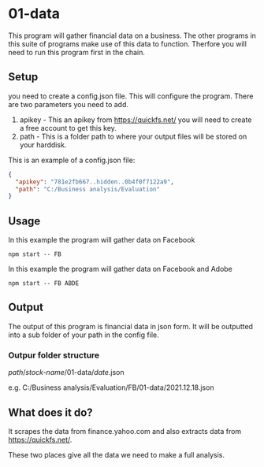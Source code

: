# 01-data

This program will gather financial data on a business. The other programs in this suite of programs make use of this data to function.
Therfore you will need to run this program first in the chain.

## Setup

you need to create a config.json file. This will configure the program.
There are two parameters you need to add.

1. apikey - This an apikey from https://quickfs.net/ you will need to create a free account to get this key.
2. path - This is a folder path to where your output files will be stored on your harddisk.

This is an example of a config.json file:

```json
{
  "apikey": "781e2fb667..hidden..0b4f0f7122a9",
  "path": "C:/Business analysis/Evaluation"
}
```

## Usage

In this example the program will gather data on Facebook

`npm start -- FB`

In this example the program will gather data on Facebook and Adobe

`npm start -- FB ABDE`

## Output

The output of this program is financial data in json form. It will be outputted into a sub folder of your path in the config file.

### Outpur folder structure

_path_/_stock-name_/01-data/_date_.json

e.g.
C:/Business analysis/Evaluation/FB/01-data/2021.12.18.json

## What does it do?

It scrapes the data from finance.yahoo.com and also extracts data from https://quickfs.net/.

These two places give all the data we need to make a full analysis.
